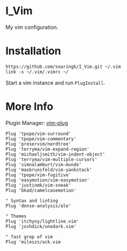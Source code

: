 # I_Vim

My vim configuration.

# Installation

```
https://github.com/soaringk/I_Vim.git ~/.vim
link -s ~/.vim/.vimrc ~/
```

Start a vim instance and run `PlugInstall`.

# More Info

Plugin Manager: [vim-plug](https://github.com/junegunn/vim-plug)

```
Plug 'tpope/vim-surround'
Plug 'tpope/vim-commentary'
Plug 'preservim/nerdtree'
Plug 'terryma/vim-expand-region'
Plug 'michaeljsmith/vim-indent-object'
Plug 'terryma/vim-multiple-cursors'
Plug 'simnalamburt/vim-mundo'
Plug 'maxbrunsfeld/vim-yankstack'
Plug 'tpope/vim-fugitive'
Plug 'easymotion/vim-easymotion'
Plug 'justinmk/vim-sneak'
Plug 'bkad/camelcasemotion'

" Syntax and linting
Plug 'dense-analysis/ale'

" Themes
Plug 'itchyny/lightline.vim'
Plug 'joshdick/onedark.vim'

" fast grep of vim
Plug 'mileszs/ack.vim
```
